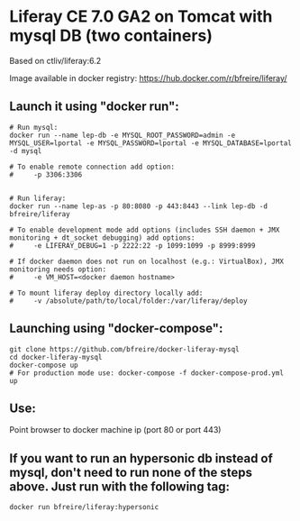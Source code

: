 Liferay CE 7.0 GA2 on Tomcat with mysql DB (two containers)
==========================================================

Based on ctliv/liferay:6.2

Image available in docker registry: https://hub.docker.com/r/bfreire/liferay/

## Launch it using "docker run":

```
# Run mysql:
docker run --name lep-db -e MYSQL_ROOT_PASSWORD=admin -e MYSQL_USER=lportal -e MYSQL_PASSWORD=lportal -e MYSQL_DATABASE=lportal -d mysql

# To enable remote connection add option:
#     -p 3306:3306


# Run liferay:
docker run --name lep-as -p 80:8080 -p 443:8443 --link lep-db -d bfreire/liferay

# To enable development mode add options (includes SSH daemon + JMX monitoring + dt_socket debugging) add options:
#     -e LIFERAY_DEBUG=1 -p 2222:22 -p 1099:1099 -p 8999:8999

# If docker daemon does not run on localhost (e.g.: VirtualBox), JMX monitoring needs option:
#     -e VM_HOST=<docker daemon hostname>

# To mount liferay deploy directory locally add:
#     -v /absolute/path/to/local/folder:/var/liferay/deploy
```

## Launching using "docker-compose":

```
git clone https://github.com/bfreire/docker-liferay-mysql
cd docker-liferay-mysql
docker-compose up
# For production mode use: docker-compose -f docker-compose-prod.yml up
```

## Use:
Point browser to docker machine ip (port 80 or port 443)

## If you want to run an hypersonic db instead of mysql, don't need to run none of the steps above. Just run with the following tag:

```
docker run bfreire/liferay:hypersonic
```
